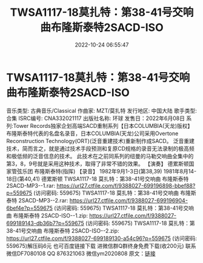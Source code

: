 ﻿---
title: TWSA1117-18莫扎特：第38-41号交响曲布隆斯泰特2SACD-ISO
date: 2022-10-24 06:55:47
categories: 新碟专辑、稀有等精品
tags: 纯音雅乐
---
# TWSA1117-18莫扎特：第38-41号交响曲布隆斯泰特2SACD-ISO

音乐类型: 古典音乐/Classical
作曲家: MZT/莫扎特
发行地区: 中国大陆
歌手类型: 合集
ISRC编号: CNA332021117
出版社名称: 环球
发售日：2022年6月08日
系列:Tower Records独家企划高端SACD重制系列【日本COLUMBIA(天龙)版权】
布隆斯泰特代表的名盘名录音，日本COLUMBIA(天龙)公司采用Overtone Reconstruction
Technology(ORT)(泛音重建技术)重新制作成SACD。
泛音重建技术，简而言之，就是通过技术手段预测和复原CD规格的录音无法录制的极高频和极低频的泛音信息的技术。
此技术在之前同系列的纽曼的马勒交响曲全集中的第3，8，9号就是采用这种技术，取得了非常不错的效果。
【演奏】
德累斯顿国家管弦乐团
布隆斯泰特(指挥)
【录音】
1982年9月1-3日(第38,39)
1981年8月14-18日(第40,41)
德累斯顿
TWSA1117-18 莫扎特：第38-41号交响曲 布隆斯泰特 2SACD-MP3--1.rar: https://url27.ctfile.com/f/9388027-699196898-bbef88?p=559675
(访问密码: 559675)
TWSA1117-18 莫扎特：第38-41号交响曲 布隆斯泰特 2SACD-MP3--2.rar: https://url27.ctfile.com/f/9388027-699196904-6bef4e?p=559675
(访问密码: 559675)
TWSA1117-18 莫扎特：第38-41号交响曲 布隆斯泰特 2SACD-ISO--1.zip: https://url27.ctfile.com/f/9388027-699189143-db36b7?p=559675
(访问密码: 559675)
TWSA1117-18 莫扎特：第38-41号交响曲 布隆斯泰特 2SACD-ISO--2.zip: https://url27.ctfile.com/f/9388027-699189130-a54c96?p=559675
(访问密码: 559675)解压码6元
也可百度链接下载
进微信群Q群终身免费下载(收200元)
联系微信DF7080108 QQ 876321063
微信ym2020808
原文：[链接](https://blog.sina.com.cn/s/blog_1647c7e760103100i.html)